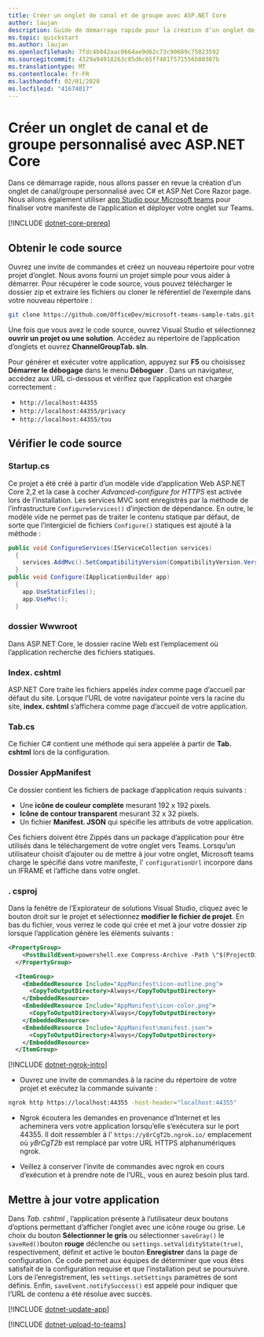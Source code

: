 ```yaml
---
title: Créer un onglet de canal et de groupe avec ASP.NET Core
author: laujan
description: Guide de démarrage rapide pour la création d’un onglet de canal et de groupe personnalisé avec ASP.NET Core.
ms.topic: quickstart
ms.author: laujan
ms.openlocfilehash: 7fdc4b042aac0664ae9d62c73c90689c75823592
ms.sourcegitcommit: 4329a94918263c85d6c65ff401f571556b80307b
ms.translationtype: MT
ms.contentlocale: fr-FR
ms.lasthandoff: 02/01/2020
ms.locfileid: "41674017"
---
```

# <a name="create-a-custom-channel-and-group-tab-with-aspnet-core"></a>Créer un onglet de canal et de groupe personnalisé avec ASP.NET Core

Dans ce démarrage rapide, nous allons passer en revue la création d’un onglet de canal/groupe personnalisé avec C# et ASP.Net Core Razor page. Nous allons également utiliser [app Studio pour Microsoft teams](~/concepts/build-and-test/app-studio-overview.md) pour finaliser votre manifeste de l’application et déployer votre onglet sur Teams.

[!INCLUDE [dotnet-core-prereq](~/includes/tabs/dotnet-core-prereq.md)]

## <a name="get-the-source-code"></a>Obtenir le code source

Ouvrez une invite de commandes et créez un nouveau répertoire pour votre projet d’onglet. Nous avons fourni un projet simple pour vous aider à démarrer. Pour récupérer le code source, vous pouvez télécharger le dossier zip et extraire les fichiers ou cloner le référentiel de l’exemple dans votre nouveau répertoire :

```bash
git clone https://github.com/OfficeDev/microsoft-teams-sample-tabs.git
```

Une fois que vous avez le code source, ouvrez Visual Studio et sélectionnez **ouvrir un projet ou une solution**. Accédez au répertoire de l’application d’onglets et ouvrez **ChannelGroupTab. sln**.

Pour générer et exécuter votre application, appuyez sur **F5** ou choisissez **Démarrer le débogage** dans le menu **Déboguer** . Dans un navigateur, accédez aux URL ci-dessous et vérifiez que l’application est chargée correctement :

- `http://localhost:44355`
- `http://localhost:44355/privacy`
- `http://localhost:44355/tou`

## <a name="review-the-source-code"></a>Vérifier le code source

### <a name="startupcs"></a>Startup.cs

Ce projet a été créé à partir d’un modèle vide d’application Web ASP.NET Core 2,2 et la case à cocher *Advanced-configure for HTTPS* est activée lors de l’installation. Les services MVC sont enregistrés par la méthode de l’infrastructure `ConfigureServices()` d’injection de dépendance. En outre, le modèle vide ne permet pas de traiter le contenu statique par défaut, de sorte que l’intergiciel de fichiers `Configure()` statiques est ajouté à la méthode :

```csharp
public void ConfigureServices(IServiceCollection services)
  {
    services.AddMvc().SetCompatibilityVersion(CompatibilityVersion.Version_2_2);
  }
public void Configure(IApplicationBuilder app)
  {
    app.UseStaticFiles();
    app.UseMvc();
  }
```

### <a name="wwwroot-folder"></a>dossier Wwwroot

Dans ASP.NET Core, le dossier racine Web est l’emplacement où l’application recherche des fichiers statiques.

### <a name="indexcshtml"></a>Index. cshtml

ASP.NET Core traite les fichiers appelés *index* comme page d’accueil par défaut du site. Lorsque l’URL de votre navigateur pointe vers la racine du site, **index. cshtml** s’affichera comme page d’accueil de votre application.

### <a name="tabcs"></a>Tab.cs

Ce fichier C# contient une méthode qui sera appelée à partir de **Tab. cshtml** lors de la configuration.

### <a name="appmanifest-folder"></a>Dossier AppManifest

Ce dossier contient les fichiers de package d’application requis suivants :

- Une **icône de couleur complète** mesurant 192 x 192 pixels.
- **Icône de contour transparent** mesurant 32 x 32 pixels.
- Un fichier **Manifest. JSON** qui spécifie les attributs de votre application.

Ces fichiers doivent être Zippés dans un package d’application pour être utilisés dans le téléchargement de votre onglet vers Teams. Lorsqu’un utilisateur choisit d’ajouter ou de mettre à jour votre onglet, Microsoft teams charge le spécifié dans votre manifeste, l' `configurationUrl` incorpore dans un IFRAME et l’affiche dans votre onglet.

### <a name="csproj"></a>. csproj

Dans la fenêtre de l’Explorateur de solutions Visual Studio, cliquez avec le bouton droit sur le projet et sélectionnez **modifier le fichier de projet**. En bas du fichier, vous verrez le code qui crée et met à jour votre dossier zip lorsque l’application génère les éléments suivants :

```xml
<PropertyGroup>
    <PostBuildEvent>powershell.exe Compress-Archive -Path \"$(ProjectDir)AppManifest\*\" -DestinationPath \"$(TargetDir)tab.zip\" -Force</PostBuildEvent>
  </PropertyGroup>

  <ItemGroup>
    <EmbeddedResource Include="AppManifest\icon-outline.png">
      <CopyToOutputDirectory>Always</CopyToOutputDirectory>
    </EmbeddedResource>
    <EmbeddedResource Include="AppManifest\icon-color.png">
      <CopyToOutputDirectory>Always</CopyToOutputDirectory>
    </EmbeddedResource>
    <EmbeddedResource Include="AppManifest\manifest.json">
      <CopyToOutputDirectory>Always</CopyToOutputDirectory>
    </EmbeddedResource>
  </ItemGroup>
```

[!INCLUDE [dotnet-ngrok-intro](~/includes/tabs/dotnet-ngrok-intro.md)]

- Ouvrez une invite de commandes à la racine du répertoire de votre projet et exécutez la commande suivante :

```bash
ngrok http https://localhost:44355 -host-header="localhost:44355"
```

- Ngrok écoutera les demandes en provenance d’Internet et les acheminera vers votre application lorsqu’elle s’exécutera sur le port 44355. Il doit ressembler à l' `https://y8rCgT2b.ngrok.io/` emplacement où *y8rCgT2b* est remplacé par votre URL HTTPS alphanumériques ngrok.

- Veillez à conserver l’invite de commandes avec ngrok en cours d’exécution et à prendre note de l’URL, vous en aurez besoin plus tard.

## <a name="update-your-application"></a>Mettre à jour votre application

Dans *Tab. cshtml* , l’application présente à l’utilisateur deux boutons d’options permettant d’afficher l’onglet avec une icône rouge ou grise. Le choix du bouton **Sélectionner le gris** ou sélectionner `saveGray()` le `saveRed()`bouton **rouge** déclenche ou `settings.setValidityState(true)`, respectivement, définit et active le bouton **Enregistrer** dans la page de configuration. Ce code permet aux équipes de déterminer que vous êtes satisfait de la configuration requise et que l’installation peut se poursuivre. Lors de l’enregistrement, les `settings.setSettings` paramètres de sont définis. Enfin, `saveEvent.notifySuccess()` est appelé pour indiquer que l’URL de contenu a été résolue avec succès.

[!INCLUDE [dotnet-update-app](~/includes/tabs/dotnet-update-chan-grp-app.md)]

[!INCLUDE [dotnet-upload-to-teams](~/includes/tabs/dotnet-upload-to-teams.md)]
